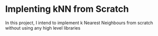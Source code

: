 # Implenting kNN from Scratch
 In this project, I intend to implement k Nearest Neighbours from scratch without using any high level libraries
